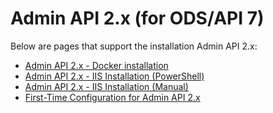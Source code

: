 # Admin API 2.x (for ODS/API 7)

Below are pages that support the installation Admin API 2.x:

* [Admin API 2.x - Docker installation](admin-api-2x-docker-installation.md)
* [Admin API 2.x - IIS Installation (PowerShell)](admin-api-2x-iis-installation-powershell.md)
* [Admin API 2.x - IIS Installation (Manual)](admin-api-2x-iis-installation-manual.md)
* [First-Time Configuration for Admin API 2.x](first-time-configuration-for-admin-api-2x.md)
